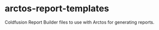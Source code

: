 # arctos-report-templates
Coldfusion Report Builder files to use with Arctos for generating reports.
